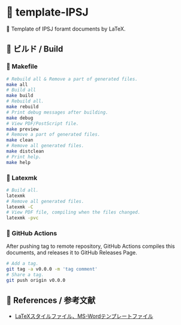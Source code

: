 # 📜 template-IPSJ

📜 Template of IPSJ foramt documents by LaTeX.


## 🏯 ビルド / Build

### 🍊 Makefile

```bash
# Rebuild all & Remove a part of generated files.
make all
# Build all
make build
# Rebuild all.
make rebuild
# Print debug messages after building.
make debug
# View PDF/PostScript file.
make preview
# Remove a part of generated files.
make clean
# Remove all generated files.
make distclean
# Print help.
make help
```

### 🍌 Latexmk

```bash
# Build all.
latexmk
# Remove all generated files.
latexmk -C
# View PDF file, compiling when the files changed.
latexmk -pvc
```

### 🥝 GitHub Actions

After pushing tag to remote repository,
GitHub Actions compiles this documents,
and releases it to GitHub Releases Page.

```bash
# Add a tag.
git tag -a v0.0.0 -m 'tag comment'
# Share a tag.
git push origin v0.0.0
```


## 🔖 References / 参考文献

- [LaTeXスタイルファイル、MS-Wordテンプレートファイル](https://www.ipsj.or.jp/journal/submit/style.html)

<!--
## 🍋 License / ライセンス

Copyright (c) 2021-2022 k5-mot All Rights Reserved.

"k5-mot/handout-template" is under [MIT license](https://en.wikipedia.org/wiki/MIT_License).
-->

